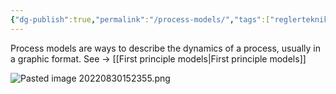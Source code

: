```yaml
---
{"dg-publish":true,"permalink":"/process-models/","tags":["reglerteknik"]}
---
```


Process models are ways to describe the dynamics of a process, usually in a graphic format. 
See → [[First principle models\|First principle models]]


![Pasted image 20220830152355.png](/img/user/images/Pasted%20image%2020220830152355.png)